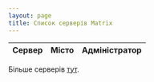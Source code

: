 ```yaml
---
layout: page
title: Список серверів Matrix
---
```

| Сервер | Місто | Адміністратор |
|--------|:-----:|---------------|

Більше серверів [тут](https://github.com/ara4n/matrixservers).
